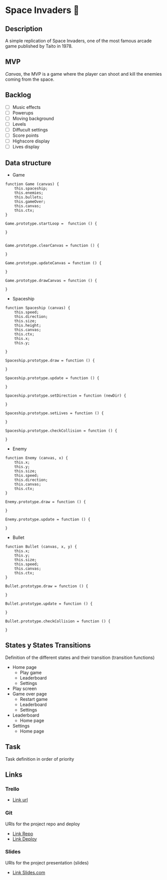 # Space Invaders 👾

## Description
A simple replication of Space Invaders, one of the most famous arcade game published by Taito in 1978.


## MVP
*Canvas*, the MVP is a game where the player can shoot and kill the enemies coming from the space.


## Backlog
- [ ] Music effects
- [ ] Powerups
- [ ] Moving background
- [ ] Levels
- [ ] Diffucult settings
- [ ] Score points
- [ ] Highscore display
- [ ] Lives display

## Data structure
- Game
```
function Game (canvas) {
    this.spaceship;
    this.enemies;
    this.bullets;
    this.gameOver;
    this.canvas;
    this.ctx;
}

Game.prototype.startLoop =  function () {

}


Game.prototype.clearCanvas = function () {

}

Game.prototype.updateCanvas = function () {

}

Game.prototype.drawCanvas = function () {

}
```
- Spaceship
```
function Spaceship (canvas) {
    this.speed; 
    this.direction;
    this.size;
    this.height;
    this.canvas;
    this.ctx;
    this.x;
    this.y;
    
}

Spaceship.prototype.draw = function () {

}

Spaceship.prototype.update = function () {

}

Spaceship.prototype.setDirection = function (newDir) {

}

Spaceship.prototype.setLives = function () {

}

Spaceship.prototype.checkCollision = function () {

}
```
- Enemy
```
function Enemy (canvas, x) {
    this.x;
    this.y;
    this.size;
    this.speed;
    this.direction;
    this.canvas;
    this.ctx;
}

Enemy.prototype.draw = function () {

}

Enemy.prototype.update = function () {

}
```
- Bullet
```
function Bullet (canvas, x, y) {
    this.x;
    this.y;
    this.size;
    this.speed;
    this.canvas;
    this.ctx;
}

Bullet.prototype.draw = function () {

}

Bullet.prototype.update = function () {

}

Bullet.prototype.checkCollision = function () {

}

```


## States y States Transitions
Definition of the different states and their transition (transition functions)

- Home page
  - Play game
  - Leaderboard
  - Settings
- Play screen
- Game over page
  - Restart game
  - Leaderboard
  - Settings
- Leaderboard
  - Home page
- Settings
  - Home page


## Task
Task definition in order of priority


## Links


### Trello
- [Link url](https://trello.com/b/ftaqBzIG/my-js-game)


### Git
URls for the project repo and deploy
- [Link Repo](https://github.com/wervux/space-invaders-arcade-game)
- [Link Deploy](http://github.com)


### Slides
URls for the project presentation (slides)
- [Link Slides.com](http://slides.com)
